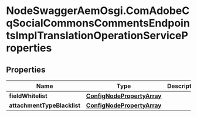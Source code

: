 # NodeSwaggerAemOsgi.ComAdobeCqSocialCommonsCommentsEndpointsImplTranslationOperationServiceProperties

## Properties

Name | Type | Description | Notes
------------ | ------------- | ------------- | -------------
**fieldWhitelist** | [**ConfigNodePropertyArray**](ConfigNodePropertyArray.md) |  | [optional] 
**attachmentTypeBlacklist** | [**ConfigNodePropertyArray**](ConfigNodePropertyArray.md) |  | [optional] 


